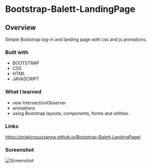 # Bootstrap-Balett-LandingPage

## Overview
Simple Bootstrap log-in and  landing page with css and js animations.

### Built with

- BOOTSTRAP
- CSS
- HTML
- JAVASCRIPT


### What I learned
 - new IntersectionObserver
 - animations
 - using Bootstrap layouts, components, forms and utilities.
 
 ### Links
 https://priskinzsuzsanna.github.io/Bootstrap-Balett-LandingPage/
 
### Screenshot
![Screenshot](https://user-images.githubusercontent.com/121173949/222985558-d7fde02e-2670-4d9f-9c9d-5cb61a2e89f8.png)


